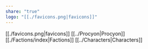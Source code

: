 ```yaml
---
share: "true"
logo: "[[./favicons.png|favicons]]"
---
```

[[./favicons.png|favicons]]
[[../Procyon|Procyon]]
[[./Factions/index|Factions]]
[[../Characters|Characters]]